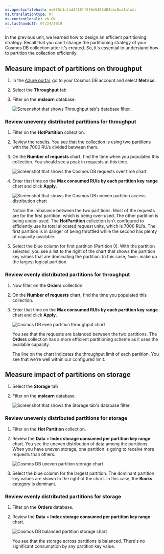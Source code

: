 ```yaml
---
ms.openlocfilehash: ec0f8c1cfad4f18ff8f6e5428d04dac0ce1afadc
ms.translationtype: MT
ms.contentlocale: zh-CN
ms.lasthandoff: 04/24/2019
---
```

In the previous unit, we learned how to design an efficient partitioning strategy. Recall that you can't change the partitioning strategy of your Cosmos DB collection after it's created. So, it's essential to understand how to partition the collection efficiently.

## <a name="measure-impact-of-partitions-on-throughput"></a>Measure impact of partitions on throughput

1. In the [Azure portal](https://portal.azure.com/learn.docs.microsoft.com?azure-portal=true), go to your Cosmos DB account and select **Metrics**.
1.  Select the **Throughput** tab

1. Filter on the **mslearn** database.

    ![Screenshot that shows Throughput tab's database filter. ](../media/6-metrics-throughput-database-filter.png)

### <a name="review-unevenly-distributed-partitions-for-throughput"></a>Review unevenly distributed partitions for throughput

1. Filter on the **HotPartition** collection.

1. Review the results. You see that the collection is using two partitions with the 7000 RU/s divided between them.

1. On the **Number of requests** chart, find the time when you populated this collection. You should see a peak in requests at this time.

    ![Screenshot that shows the Cosmos DB requests over time chart](../media/6-request-peak.png)

1. Enter that time on the **Max consumed RU/s by each partition key range** chart and click **Apply**.

    ![Screenshot that shows the Cosmos DB uneven partition access distribution chart](../media/6-hot-partition-throughput.png)

    Notice the imbalance between the two partitions. Most of the requests are for the first partition, which is being over-used. The other partition is being under-used. The **HotPartition** collection isn't configured to efficiently use its total allocated request units, which is 7000 RU/s. The first partition is in danger of being throttled while the second has plenty of capacity available.

1. Select the blue column for first partition (Partition 0). With the partition selected, you see a list to the right of the chart that shows the partition key values that are dominating the partition. In this case, `Books` make up the largest logical partition.

### <a name="review-evenly-distributed-partitions-for-throughput"></a>Review evenly distributed partitions for throughput

1. Now filter on the **Orders** collection.

1. On the **Number of requests** chart, find the time you populated this collection.

1. Enter that time on the **Max consumed RU/s by each partition key range** chart and click **Apply**.

    ![Cosmos DB even partition throughput chart](../media/6-even-partitions-throughput.png)

    You see that the requests are balanced between the two partitions. The **Orders** collection has a more efficient partitioning scheme as it uses the available capacity.

    The line on the chart indicates the throughput limit of each partition. You see that we're well within our configured limit.

## <a name="measure-impact-of-partitions-on-storage"></a>Measure impact of partitions on storage

1. Select the **Storage** tab

1. Filter on the **mslearn** database.

    ![Screenshot that shows the Storage tab's database filter. ](../media/6-metrics-storage-database-filter.png)

### <a name="review-unevenly-distributed-partitions-for-storage"></a>Review unevenly distributed partitions for storage

1. Filter on the **Hot Partition** collection.

1. Review the **Data + Index storage consumed per partition key range** chart. You see the uneven distribution of data among the partitions. When you have uneven storage, one partition is going to receive more requests than others.

    ![Cosmos DB uneven partition storage chart](../media/6-hot-partition-storage.png)

1. Select the blue column for the largest partition. The dominant partition key values are shown to the right of the chart. In this case, the **Books** category is dominant.

### <a name="review-evenly-distributed-partitions-for-storage"></a>Review evenly distributed partitions for storage

1. Filter on the **Orders** database.

1. Review the **Data + Index storage consumed per partition key range** chart.

    ![Cosmos DB balanced partition storage chart](../media/6-balanced-partition-storage.png)

    You see that the storage across partitions is balanced. There's no significant consumption by any partition key value.
